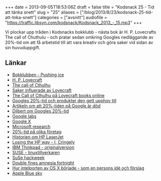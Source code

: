 +++
date = 2013-09-05T18:53:06Z
draft = false
title = "Kodsnack 25 - Tid att tänka snett"
slug = "25"
aliases = ["/blog/2013/8/23/kodsnack-25-tid-att-tnka-snett"]
categories = ["avsnitt"]
audiofile = "https://traffic.libsyn.com/kodsnack/Kodsnack_2013_-_15.mp3"
+++

Vi plockar upp tråden i Kodsnacks bokklubb - nästa bok är H. P. Lovecrafts The call of Chuthulu - och pratar sedan omkring Googles nedläggande av 20%-tid om att få arbetstid till att vara kreativ och göra saker vid sidan av sin huvuduppgift.

## Länkar ##

* [Bokklubben - Pushing ice](https://kodsnack.se/blog/2012/12/3/kodsnack-9-bokklubben-putta-p-is)
* [H. P. Lovecraft](http://www.hplovecraft.com)
* [The call of Cthulhu](https://en.wikipedia.org/wiki/The_Call_of_Cthulhu)
* [Saker influerade av Lovecraft](https://en.wikipedia.org/wiki/H._P._Lovecraft#Influence_on_culture)
* [The Call of Cthulhu på Lovecraft books online](http://www.elovecraft.com/the-call-of-cthulhu/)
* [Googles 20%-tid och produkter den gett upphov till](https://en.wikipedia.org/wiki/20%25_time#Innovation_Time_Off)
* [Artikeln om att 20%-tiden på Google är död](http://qz.com/115831/googles-20-time-which-brought-you-gmail-and-adsense-is-now-as-good-as-dead/)
* [Dilbert om Googles 20%-tid](http://dilbert.com/strips/comic/2011-12-19/)
* [Google labs](https://en.wikipedia.org/wiki/Google_Labs)
* [Google X](https://en.wikipedia.org/wiki/Google_X)
* [Microsoft research](https://en.wikipedia.org/wiki/Microsoft_Research)
* [20%-tid på olika företag](http://www.codinghorror.com/blog/2012/08/today-is-goof-off-at-work-day.html)
* [Historien om HP LaserJet](http://www.hpmemory.org/timeline/jim_hall/laserjet_page_00.htm)
* [Losing the HP way - I, Cringely](http://www.cringely.com/2011/08/19/losing-the-hp-way/)
* [IBM Thinkpad - originalversion](http://davetroy.com/posts/think-then-and-now)
* [SUSE - linuxtillverkaren](https://www.suse.com)
* [SuSe hackweek](http://hackweek.suse.com)
* [Double fines amnesia fortnight](http://www.gamasutra.com/view/feature/184325/amnesia_fortnight_how_double_fine_.php)
* [Hur intelporten av OS X började - som en persons idé och förslag](http://www.quora.com/Apple-Inc-2/How-does-Apple-keep-secrets-so-well/answers/1280472?srid=i1)
* [Apple Blue sky](http://www.cultofmac.com/200915/apples-blue-sky-program-gives-select-employees-20-time-to-do-whatever-they-want/)


